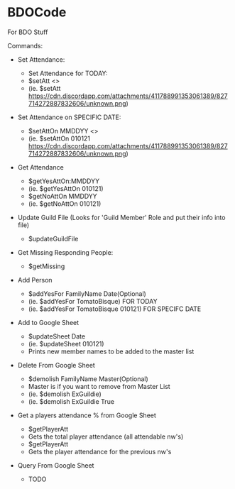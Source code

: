 # BDOCode
For BDO Stuff

Commands:

* Set Attendance:
  * Set Attendance for TODAY:
  * $setAtt <<URL>>
  * (ie. $setAtt https://cdn.discordapp.com/attachments/411788991353061389/827714272887832606/unknown.png)
    
* Set Attendance on SPECIFIC DATE:
  * $setAttOn MMDDYY <<URL>>
  * (ie. $setAttOn 010121 https://cdn.discordapp.com/attachments/411788991353061389/827714272887832606/unknown.png)

* Get Attendance
  * $getYesAttOn:MMDDYY
  * (ie. $getYesAttOn 010121)
  * $getNoAttOn MMDDYY 
  * (ie. $getNoAttOn 010121)

* Update Guild File (Looks for 'Guild Member' Role and put their info into file)
  * $updateGuildFile

* Get Missing Responding People:
  * $getMissing

* Add Person
  * $addYesFor FamilyName Date(Optional)
  * (ie. $addYesFor TomatoBisque) FOR TODAY
  * (ie. $addYesFor TomatoBisque 010121) FOR SPECIFC DATE 

* Add to Google Sheet
  * $updateSheet Date
  * (ie. $updateSheet 010121)
  * Prints new member names to be added to the master list

* Delete From Google Sheet
  * $demolish FamilyName Master(Optional)
  * Master is if you want to remove from Master List
  * (ie. $demolish ExGuildie)
  * (ie. $demolish ExGuildie True
  
* Get a players attendance % from Google Sheet
  * $getPlayerAtt <username>
  * Gets the total player attendance (all attendable nw's)
  * $getPlayerAtt <username> <integer>
  * Gets the player attendance for the previous <integer> nw's
* Query From Google Sheet
  * TODO